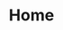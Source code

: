 ---
home: true
title: Home
heroImage: /images/icon.svg
actions:
  - text: Alert Rules
    link: /alertrules/
    type: primary
  - text: Waiting...
    link: /
    type: secondary
features:
  - title: 简洁至上
    details: 以 Markdown 为中心的项目结构，以最少的配置帮助你专注于写作。
  - title: Vue 驱动
    details: 享受 Vue 的开发体验，可以在 Markdown 中使用 Vue 组件，又可以使用 Vue 来开发自定义主题。


footer: MIT Licensed | Copyright © 2018-present Evan You
---